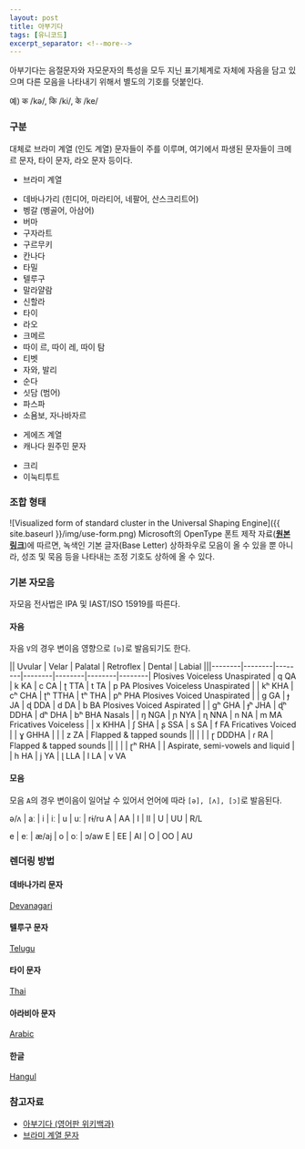 ```yaml
---
layout: post
title: 아부기다
tags: [유니코드]
excerpt_separator: <!--more-->
---
```


아부기다는 음절문자와 자모문자의 특성을 모두 지닌 표기체계로 자체에 자음을 담고 있으며 다른 모음을 나타내기 위해서 별도의 기호를 덧붙인다.
<!--more-->

예) क /kə/, कि /ki/, के /ke/

### 구분

대체로 브라미 계열 (인도 계열) 문자들이 주를 이루며, 여기에서 파생된 문자들이 크메르 문자, 타이 문자, 라오 문자 등이다.

* 브라미 계열
- 데바나가리 (힌디어, 마라티어, 네팔어, 산스크리트어)
- 벵갈 (벵골어, 아삼어)
- 버마
- 구자라트
- 구르무키
- 칸나다
- 타밀
- 텔루구
- 말라얄람
- 신할라
- 타이
- 라오
- 크메르
- 따이 르, 따이 레, 따이 탐
- 티벳
- 자와, 발리
- 순다
- 싯담 (범어)
- 파스파
- 소욤보, 자나바자르
* 게에즈 계열
* 캐나다 원주민 문자
- 크리
- 이눅티투트

### 조합 형태

![Visualized form of standard cluster in the Universal Shaping Engine]({{ site.baseurl }}/img/use-form.png)
Microsoft의 OpenType 폰트 제작 자료([**원본 링크**](https://docs.microsoft.com/en-us/typography/script-development/use))에 따르면, 녹색인 기본 글자(Base Letter) 상하좌우로 모음이 올 수 있을 뿐 아니라, 성조 및 묵음 등을 나타내는 조정 기호도 상하에 올 수 있다.



### 기본 자모음
자모음 전사법은 IPA 및 IAST/ISO 15919를 따른다.
#### 자음

자음 `V`의 경우 변이음 영향으로 `[ʋ]`로 발음되기도 한다.

|| Uvular | Velar | Palatal | Retroflex  | Dental | Labial
|||--------|--------|--------|--------|--------|--------|--------|
Plosives Voiceless Unaspirated | q QA | k KA | c CA | ʈ TTA | t TA | p PA
Plosives Voiceless Unaspirated |  | kʰ KHA | cʰ CHA | ʈʰ TTHA | tʰ THA | pʰ PHA
Plosives Voiced Unaspirated |  | g GA | ɟ  JA | ɖ DDA | d DA | b BA
Plosives Voiced Aspirated |  | gʰ GHA | ɟʰ JHA | ɖʰ DDHA | dʰ DHA | bʰ BHA
Nasals |  | ŋ NGA | ɲ NYA | ɳ  NNA | n NA | m MA
Fricatives Voiceless |  | x KHHA | ʃ SHA | ʂ SSA | s SA | f FA
Fricatives Voiced |  | ɣ GHHA |  |  | z ZA | 
Flapped & tapped sounds ||  |  |  | ɽ DDDHA | ɾ RA | 
Flapped & tapped sounds ||  |  |  | ɽʰ RHA |  | 
Aspirate, semi-vowels and liquid |  | h HA | j YA | ɭ LLA | l LA | v VA

#### 모음

모음 `A`의 경우 변이음이 일어날 수 있어서 언어에 따라 `[ə], [ʌ], [ɔ]`로 발음된다.

ə/ʌ | aː | i | iː | u | uː | rɨ/ru 
A | AA | I | II | U | UU | R/L

e | eː | æ/aj | o | oː | ɔ/aw
E | EE | AI | O | OO | AU

### 렌더링 방법
#### 데바나가리 문자
[Devanagari](https://docs.microsoft.com/en-us/typography/script-development/devanagari)

#### 텔루구 문자
[Telugu](https://docs.microsoft.com/en-us/typography/script-development/telugu)

#### 타이 문자
[Thai](https://docs.microsoft.com/en-us/typography/script-development/thai)

#### 아라비아 문자
[Arabic](https://docs.microsoft.com/en-us/typography/script-development/arabic)

#### 한글
[Hangul](https://docs.microsoft.com/en-us/typography/script-development/hangul)

### 참고자료

- [아부기다 (영어판 위키백과)](https://en.wikipedia.org/wiki/Abugida)
- [브라미 계열 문자](https://r12a.github.io/scripts/indic-overview/)